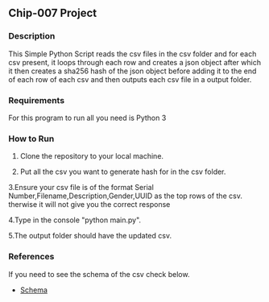 ## Chip-007 Project

### Description
This Simple Python Script reads the csv files in the csv folder and for each csv present, it loops through each row and creates a json object after which it then creates a sha256 hash of the json object before adding it to the end of each row of each csv and then outputs each csv file in a output folder.

### Requirements 
For this program to run all you need is Python 3

### How to Run
1. Clone the repository to your local machine.

2. Put all the csv you want to generate hash for in the csv folder.

3.Ensure your csv file is of the format Serial Number,Filename,Description,Gender,UUID as the top rows of the csv.
therwise it will not give you the correct response

4.Type in the console "python main.py".

5.The output folder should have the updated csv.

### References
If you need to see the schema of the csv check below.
- [Schema](https://docs.google.com/spreadsheets/d/1b5H3bp_9-YVjTYQNjLeokXJewrcPfgUo_MYvYXtaUno/edit#gid=0)

